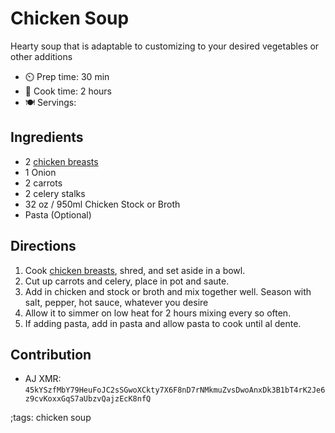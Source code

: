 # Chicken Soup

Hearty soup that is adaptable to customizing to your desired vegetables or other additions

- ⏲️ Prep time: 30 min
- 🍳 Cook time: 2 hours
- 🍽️ Servings:

## Ingredients

- 2 [chicken breasts](pan-seared-chicken.html)
- 1 Onion
- 2 carrots
- 2 celery stalks
- 32 oz / 950ml Chicken Stock or Broth
- Pasta (Optional)

## Directions

1. Cook [chicken breasts](pan-seared-chicken.html), shred, and set aside in a bowl.
2. Cut up carrots and celery, place in pot and saute.
3. Add in chicken and stock or broth and mix together well. Season with salt, pepper, hot sauce, whatever you desire
4. Allow it to simmer on low heat for 2 hours mixing every so often.
5. If adding pasta, add in pasta and allow pasta to cook until al dente.

## Contribution

- AJ XMR: `45kYSzfMbY79HeuFoJC2sSGwoXCkty7X6F8nD7rNMkmuZvsDwoAnxDk3B1bT4rK2Je6z9cvKoxxGqS7aUbzvQajzEcK8nfQ`

;tags: chicken soup

